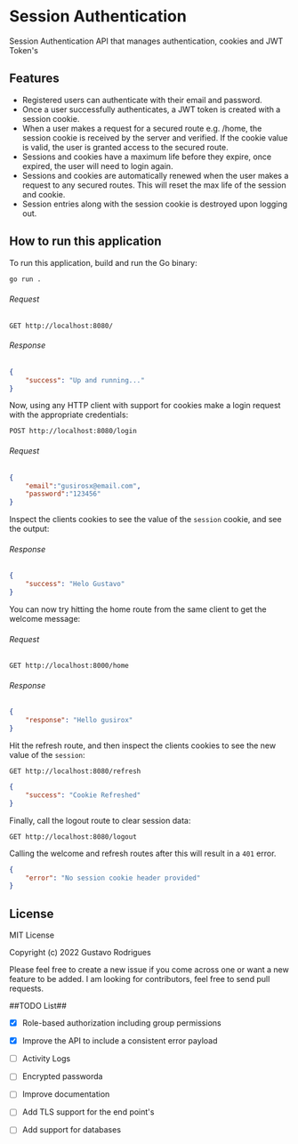 # Session Authentication
Session Authentication API that manages authentication, cookies and JWT Token's

## Features
- Registered users can authenticate with their email and password.
- Once a user successfully authenticates, a JWT token is created with a session cookie.
- When a user makes a request for a secured route e.g. /home, the session cookie is received by the server and verified. If the cookie value is valid, the user is granted access to the secured route.
- Sessions and cookies have a maximum life before they expire, once expired, the user will need to login again.
- Sessions and cookies are automatically renewed when the user makes a request to any secured routes. This will reset the max life of the session and cookie.
- Session entries along with the session cookie is destroyed upon logging out.

## How to run this application

To run this application, build and run the Go binary:

```sh
go run .
```

###### Request
```
GET http://localhost:8080/
```
###### Response
```JSON
{
    "success": "Up and running..."
}
```

Now, using any HTTP client with support for cookies make a login request with the appropriate credentials:

```
POST http://localhost:8080/login
```
###### Request
```JSON
{
    "email":"gusirosx@email.com",
    "password":"123456"
}
```
Inspect the clients cookies to see the value of the `session` cookie, and see the output:
###### Response
```JSON
{
    "success": "Helo Gustavo"
}
```

You can now try hitting the home route from the same client to get the welcome message:
###### Request
```
GET http://localhost:8000/home
```
###### Response
```JSON
{
    "response": "Hello gusirox"
}
```

Hit the refresh route, and then inspect the clients cookies to see the new value of the `session`:

```
GET http://localhost:8080/refresh
```

```JSON
{
    "success": "Cookie Refreshed"
}

```

Finally, call the logout route to clear session data:

```
GET http://localhost:8080/logout
```

Calling the welcome and refresh routes after this will result in a `401` error.

```JSON
{
    "error": "No session cookie header provided"
}

```
## License
MIT License

Copyright (c) 2022 Gustavo Rodrigues


Please feel free to create a new issue if you come across one or want a new feature to be added. I am looking for contributors, feel free to send pull requests.





##TODO List##
- [X] Role-based authorization including group permissions
- [X] Improve the API to include a consistent error payload
- [ ] Activity Logs
- [ ] Encrypted passworda
- [ ] Improve documentation
- [ ] Add TLS support for the end point's
- [ ] Add support for databases


